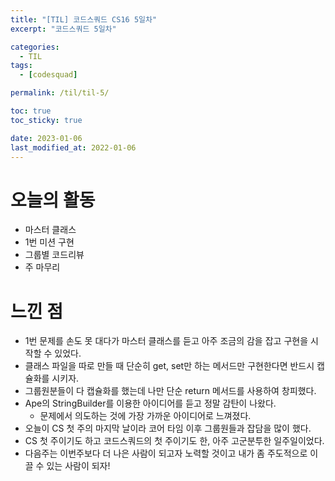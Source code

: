 ```yaml
---
title: "[TIL] 코드스쿼드 CS16 5일차"
excerpt: "코드스쿼드 5일차"

categories:
  - TIL
tags:
  - [codesquad]

permalink: /til/til-5/

toc: true
toc_sticky: true

date: 2023-01-06
last_modified_at: 2022-01-06
---
```


# 오늘의 활동
- 마스터 클래스
- 1번 미션 구현
- 그룹별 코드리뷰
- 주 마무리

# 느낀 점

- 1번 문제를 손도 못 대다가 마스터 클래스를 듣고 아주 조금의 감을 잡고 구현을 시작할 수 있었다.
- 클래스 파일을 따로 만들 때 단순히 get, set만 하는 메서드만 구현한다면 반드시 캡슐화를 시키자.
- 그룹원분들이 다 캡슐화를 했는데 나만 단순 return 메서드를 사용하여 창피했다.
- Ape의 StringBuilder를 이용한 아이디어를 듣고 정말 감탄이 나왔다.
  - 문제에서 의도하는 것에 가장 가까운 아이디어로 느껴졌다.
- 오늘이 CS 첫 주의 마지막 날이라 코어 타임 이후 그룹원들과 잡담을 많이 했다.
- CS 첫 주이기도 하고 코드스쿼드의 첫 주이기도 한, 아주 고군분투한 일주일이었다.
- 다음주는 이번주보다 더 나은 사람이 되고자 노력할 것이고 내가 좀 주도적으로 이끌 수 있는 사람이 되자!